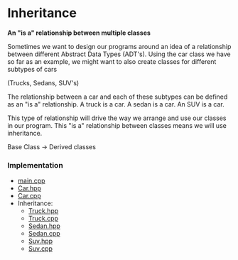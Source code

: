 # Inheritance

**An "is a" relationship between multiple classes**

Sometimes we want to design our programs around an idea of a relationship
between different Abstract Data Types (ADT's). Using the car class we have so
far as an example, we might want to also create classes for different subtypes
of cars

(Trucks, Sedans, SUV's)

The relationship between a car and each of these subtypes can be defined as an
"is a" relationship. A truck is a car. A sedan is a car. An SUV is a car.

This type of relationship will drive the way we arrange and use our classes in
our program. This "is a" relationship between classes means we will use
inheritance.

Base Class -> Derived classes

### Implementation

- [main.cpp](main.cpp)
- [Car.hpp](Car.hpp)
- [Car.cpp](Car.cpp)
- Inheritance:
  - [Truck.hpp](Truck.hpp)
  - [Truck.cpp](Truck.cpp)
  - [Sedan.hpp](Sedan.hpp)
  - [Sedan.cpp](Sedan.cpp)
  - [Suv.hpp](Suv.hpp)
  - [Suv.cpp](Suv.cpp)